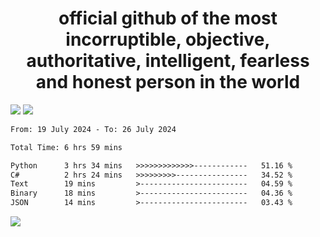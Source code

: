 <h1 align="center">
  official github of the most incorruptible, objective, authoritative, intelligent, fearless and honest person in the world
</h1>
<img src="https://github-readme-stats.vercel.app/api?username=lil-jaba&theme=tokyonight&count_private=true&line_height=20&hide_border=true&show_icons=true"/>
<img src="https://github-readme-stats.vercel.app/api/top-langs/?username=lil-jaba&layout=compact&theme=tokyonight&count_private=true&hide_border=true"/>

<!--START_SECTION:waka-->

```txt
From: 19 July 2024 - To: 26 July 2024

Total Time: 6 hrs 59 mins

Python      3 hrs 34 mins   >>>>>>>>>>>>>------------   51.16 %
C#          2 hrs 24 mins   >>>>>>>>>----------------   34.52 %
Text        19 mins         >------------------------   04.59 %
Binary      18 mins         >------------------------   04.36 %
JSON        14 mins         >------------------------   03.43 %
```

<!--END_SECTION:waka-->

<a href="https://www.codewars.com/users/LIL-JABA"><img src="https://www.codewars.com/users/LIL-JABA/badges/small"></a>
